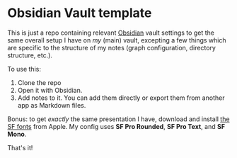 # Obsidian Vault template

This is just a repo containing relevant [Obsidian](https://obsidian.md) vault settings to get the same overall setup I have on *my* (main) vault, excepting a few things which are specific to the structure of my notes (graph configuration, directory structure, etc.).

To use this:

1. Clone the repo
2. Open it with Obsidian.
3. Add notes to it. You can add them directly or export them from another app as Markdown files.

Bonus: to get *exactly* the same presentation I have, download and install [the SF fonts][fonts] from Apple. My config uses **SF Pro Rounded**, **SF Pro Text**, and **SF Mono**.

[fonts]: https://developer.apple.com/fonts/

That's it!
